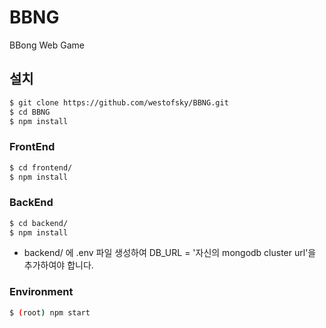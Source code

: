 # BBNG
BBong Web Game

## 설치
```bash
$ git clone https://github.com/westofsky/BBNG.git
$ cd BBNG
$ npm install
```

### FrontEnd
```bash
$ cd frontend/
$ npm install
```

### BackEnd
```bash
$ cd backend/
$ npm install
```
- backend/ 에 .env 파일 생성하여 DB_URL = '자신의 mongodb cluster url'을 추가하여야 합니다.

### Environment
```bash
$ (root) npm start
```
